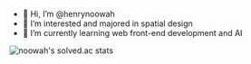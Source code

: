 - 👋 Hi, I’m @henrynoowah
- 👀 I’m interested and majored in spatial design
- 🌱 I’m currently learning web front-end development and AI




![noowah's solved.ac stats](https://github-readme-solvedac.hyp3rflow.vercel.app/api/?handle=noowah)

<!---
henrynoowah/henrynoowah is a ✨ special ✨ repository because its `README.md` (this file) appears on your GitHub profile.
You can click the Preview link to take a look at your changes.
--->
